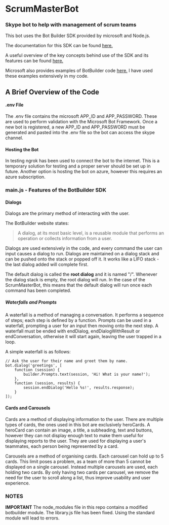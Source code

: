 # ScrumMasterBot
### Skype bot to help with management of scrum teams

This bot uses the Bot Builder SDK provided by microsoft and Node.js.

The documentation for this SDK can be found [here.](https://docs.botframework.com/en-us/node/builder/chat-reference/modules/_botbuilder_d_.html)

A useful overview of the key concepts behind use of the SDK and its features can be found [here.](https://docs.microsoft.com/en-us/bot-framework/nodejs/bot-builder-nodejs-concepts)

Microsoft also provides examples of BotBuilder code [here.](https://github.com/Microsoft/BotBuilder-Samples/tree/master/Node) I have used these examples extensively in my code.

## A Brief Overview of the Code
#### .env File
The .env file contains the microsoft APP\_ID and APP\_PASSWORD. These are used to perform validation with the Microsoft Bot Framework. Once a new bot is registered, a new APP\_ID and APP\_PASSWORD must be generated and pasted into the .env file so the bot can access the skype channel.

#### Hosting the Bot
In testing ngrok has been used to connect the bot to the internet. This is a temporary solution for testing and a proper server should be set up in future. Another option is hosting the bot on azure, however this requires an azure subscription.

### main.js - Features of the BotBuilder SDK
#### Dialogs
Dialogs are the primary method of interacting with the user.

The BotBuilder website states:

>A dialog, at its most basic level, is a reusable module that performs an operation or collects information from a user.

Dialogs are used extensively in the code, and every command the user can input causes a dialog to run. Dialogs are maintained on a dialog stack and can be pushed onto the stack or popped off it. It works like a LIFO stack - the last dialog added will complete first.

The default dialog is called the **root dialog** and it is named "/". Whenever the dialog stack is empty, the root dialog will run. In the case of the ScrumMasterBot, this means that the default dialog will run once each command has been completed. 

##### Waterfalls and Prompts
A waterfall is a method of managing a conversation. It performs a sequence of steps; each step is defined by a function. Prompts can be used in a waterfall, prompting a user for an input then moving onto the next step. A waterfall must be ended with endDialog, endDialogWithResult or endConversation, otherwise it will start again, leaving the user trapped in a loop.

A simple waterfall is as follows:
```
// Ask the user for their name and greet them by name.
bot.dialog('greetings', [
    function (session) {
        builder.Prompts.text(session, 'Hi! What is your name?');
    },
    function (session, results) {
        session.endDialog('Hello %s!', results.response);
    }
]);
```

#### Cards and Carousels
Cards are a method of displaying information to the user. There are multiple types of cards, the ones used in this bot are exclusively heroCards. A heroCard can contain an image, a title, a subheading, text and buttons, however they can not display enough text to make them useful for displaying reports to the user. They are used for displaying a user's teammates, each person being represented by a card.

Carousels are a method of organising cards. Each carousel can hold up to 5 cards. This limit poses a problem, as a team of more than 5 cannot be displayed on a single carousel. Instead multiple carousels are used, each holding two cards. By only having two cards per carousel, we remove the need for the user to scroll along a list, thus improve usability and user experience.

### NOTES
**IMPORTANT** The node\_modules file in this repo contains a modified botbuilder module. The library.js file has been fixed. Using the standard module will lead to errors.
